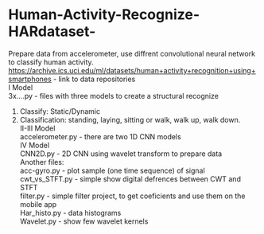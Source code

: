 # Human-Activity-Recognize-HARdataset-  
Prepare data from accelerometer, use diffrent convolutional neural network to classify human activity.  
https://archive.ics.uci.edu/ml/datasets/human+activity+recognition+using+smartphones - link to data repositories  
I Model  
3x....py - files with three models to create a structural recognize  
1) Classify: Static/Dynamic  
2) Classification: standing, laying, sitting or walk, walk up, walk down.  
II-III Model  
accelerometer.py - there are two 1D CNN models  
IV Model  
CNN2D.py - 2D CNN using wavelet transform to prepare data  
Another files:  
acc-gyro.py - plot sample (one time sequence) of signal  
cwt_vs_STFT.py - simple show digital defrences between CWT and STFT  
filter.py - simple filter project, to get coeficients and use them on the mobile app  
Har_histo.py - data histograms  
Wavelet.py - show few wavelet kernels  
